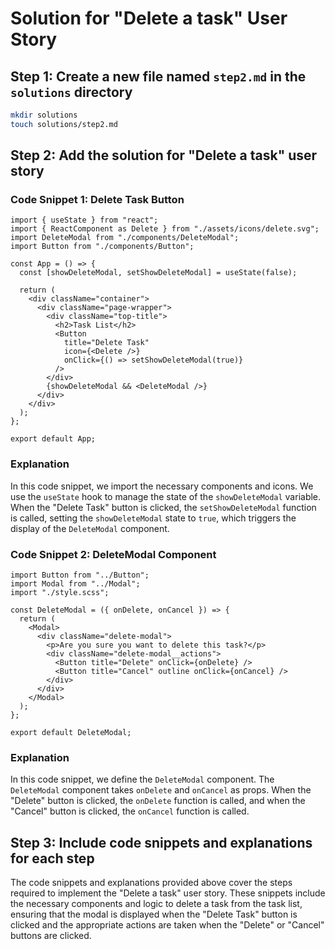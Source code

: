 # Solution for "Delete a task" User Story

## Step 1: Create a new file named `step2.md` in the `solutions` directory

```bash
mkdir solutions
touch solutions/step2.md
```

## Step 2: Add the solution for "Delete a task" user story

### Code Snippet 1: Delete Task Button

```tsx
import { useState } from "react";
import { ReactComponent as Delete } from "./assets/icons/delete.svg";
import DeleteModal from "./components/DeleteModal";
import Button from "./components/Button";

const App = () => {
  const [showDeleteModal, setShowDeleteModal] = useState(false);

  return (
    <div className="container">
      <div className="page-wrapper">
        <div className="top-title">
          <h2>Task List</h2>
          <Button
            title="Delete Task"
            icon={<Delete />}
            onClick={() => setShowDeleteModal(true)}
          />
        </div>
        {showDeleteModal && <DeleteModal />}
      </div>
    </div>
  );
};

export default App;
```

### Explanation

In this code snippet, we import the necessary components and icons. We use the `useState` hook to manage the state of the `showDeleteModal` variable. When the "Delete Task" button is clicked, the `setShowDeleteModal` function is called, setting the `showDeleteModal` state to `true`, which triggers the display of the `DeleteModal` component.

### Code Snippet 2: DeleteModal Component

```tsx
import Button from "../Button";
import Modal from "../Modal";
import "./style.scss";

const DeleteModal = ({ onDelete, onCancel }) => {
  return (
    <Modal>
      <div className="delete-modal">
        <p>Are you sure you want to delete this task?</p>
        <div className="delete-modal__actions">
          <Button title="Delete" onClick={onDelete} />
          <Button title="Cancel" outline onClick={onCancel} />
        </div>
      </div>
    </Modal>
  );
};

export default DeleteModal;
```

### Explanation

In this code snippet, we define the `DeleteModal` component. The `DeleteModal` component takes `onDelete` and `onCancel` as props. When the "Delete" button is clicked, the `onDelete` function is called, and when the "Cancel" button is clicked, the `onCancel` function is called.

## Step 3: Include code snippets and explanations for each step

The code snippets and explanations provided above cover the steps required to implement the "Delete a task" user story. These snippets include the necessary components and logic to delete a task from the task list, ensuring that the modal is displayed when the "Delete Task" button is clicked and the appropriate actions are taken when the "Delete" or "Cancel" buttons are clicked.
